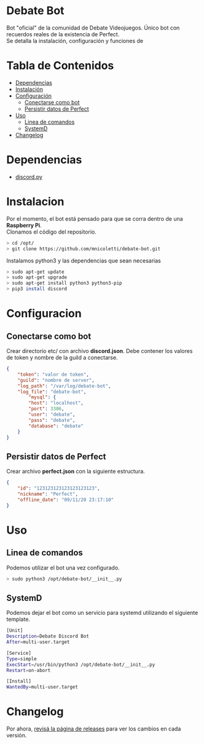 # Debate Bot
Bot "oficial" de la comunidad de Debate Videojuegos. Único bot con recuerdos reales de la existencia de Perfect.  
Se detalla la instalación, configuración y funciones de 

# Tabla de Contenidos
* [Dependencias](#dependencias)
* [Instalación](#instalacion)
* [Configuración](#configuracion)  
  * [Conectarse como bot](#conectarse-como-bot)  
  * [Persistir datos de Perfect](#persistir-datos-de-perfect)  
* [Uso](#uso)
  * [Linea de comandos](#linea-de-comandos)  
  * [SystemD](#systemd)  
* [Changelog](#changelog)  

# Dependencias
  * [discord.py](https://discordpy.readthedocs.io/en/latest/)

# Instalacion
Por el momento, el bot está pensado para que se corra dentro de una **Raspberry Pi**.  
Clonamos el código del repositorio.

```bash
> cd /opt/
> git clone https://github.com/mnicoletti/debate-bot.git
```

Instalamos python3 y las dependencias que sean necesarias
```bash
> sudo apt-get update
> sudo apt-get upgrade
> sudo apt-get install python3 python3-pip
> pip3 install discord
```

# Configuracion
## Conectarse como bot
Crear directorio etc/ con archivo **discord.json**. Debe contener los valores de token y nombre de la guild a conectarse.

```json
{
    "token": "valor de token",
    "guild": "nombre de server",
    "log_path": "/var/log/debate-bot",
    "log_file": "debate-bot",
        "mysql": {
        "host": "localhost",
        "port": 3306,
        "user": "debate",
        "pass": "debate",
        "database": "debate"
    }
}
```

## Persistir datos de Perfect
Crear archivo **perfect.json** con la siguiente estructura.

```json
{
    "id": "123123123123123123123", 
    "nickname": "Perfect", 
    "offline_date": "09/11/20 23:17:10"
}
```

# Uso
## Linea de comandos
Podemos utilizar el bot una vez configurado.
```bash
> sudo python3 /opt/debate-bot/__init__.py
```

## SystemD
Podemos dejar el bot como un servicio para systemd utilizando el siguiente template.  

```bash
[Unit]
Description=Debate Discord Bot
After=multi-user.target

[Service]
Type=simple
ExecStart=/usr/bin/python3 /opt/debate-bot/__init__.py
Restart=on-abort

[Install]
WantedBy=multi-user.target
```

# Changelog
Por ahora, [revisá la página de releases](https://github.com/mnicoletti/debate-bot/releases) para ver los cambios en cada versión.